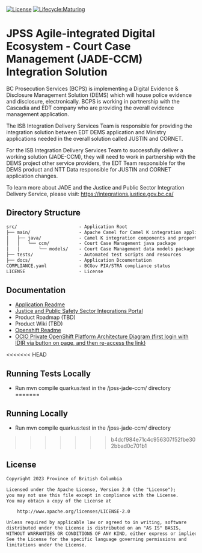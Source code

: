 [![License](https://img.shields.io/badge/License-Apache%202.0-blue.svg)](LICENSE) [![Lifecycle:Maturing](https://img.shields.io/badge/Lifecycle-Maturing-007EC6)](<Redirect-URL>)

# JPSS Agile-integrated Digital Ecosystem - Court Case Management (JADE-CCM) Integration Solution

BC Prosecution Services (BCPS) is implementing a Digital Evidence & Disclosure Management Solution (DEMS) which will house police evidence and disclosure, electronically. BCPS is working in partnership with the Cascadia and EDT company who are providing the overall evidence management application.

The ISB Integration Delivery Services Team is responsible for providing the integration solution between EDT DEMS application and Ministry applications needed in the overall solution called JUSTIN and CORNET.

For the ISB Integration Delivery Services Team to successfully deliver a working solution (JADE-CCM), they will need to work in partnership with the DEMS project other service providers, the EDT Team responsible for the DEMS product and NTT Data responsible for JUSTIN and CORNET application changes.

To learn more about JADE and the Justice and Public Sector Integration Delivery Service, please visit: https://integrations.justice.gov.bc.ca/


## Directory Structure

```txt
src/                       - Application Root
├── main/                  - Apache Camel for Camel K integration application
│   ├── java/              - Camel K integration components and property files
│   │   └── ccm/           - Court Case Management java package
│   │       └── models/    - Court Case Management data models package
├── tests/                 - Automated test scripts and resources
├── docs/                  - Application Dcoumentation
COMPLIANCE.yaml            - BCGov PIA/STRA compliance status
LICENSE                    - License
```

## Documentation

* [Application Readme](docs/app-README.md)
* [Justice and Public Safety Sector Integrations Portal](https://integrations.justice.gov.bc.ca/)
* Product Roadmap (TBD)
* Product Wiki (TBD)
* [Openshift Readme](openshift/README.md)
* [OCIO Private OpenShift Platform Architecture Diagram (first login with IDIR via button on page, and then re-access the link)](https://cloud.gov.bc.ca/private-cloud/platform-architecture-diagram/)

<<<<<<< HEAD
## Running Tests Locally
* Run mvn compile quarkus:test in the  /jpss-jade-ccm/ directory
=======
## Running Locally
* Run mvn compile quarkus:test in the  /jpss-jade-ccm/ directory

>>>>>>> b4dcf984e71c4c956307f52fbe302bbad0c701b1

## License

```txt
Copyright 2023 Province of British Columbia

Licensed under the Apache License, Version 2.0 (the "License");
you may not use this file except in compliance with the License.
You may obtain a copy of the License at

    http://www.apache.org/licenses/LICENSE-2.0

Unless required by applicable law or agreed to in writing, software
distributed under the License is distributed on an "AS IS" BASIS,
WITHOUT WARRANTIES OR CONDITIONS OF ANY KIND, either express or implied.
See the License for the specific language governing permissions and
limitations under the License.
```
